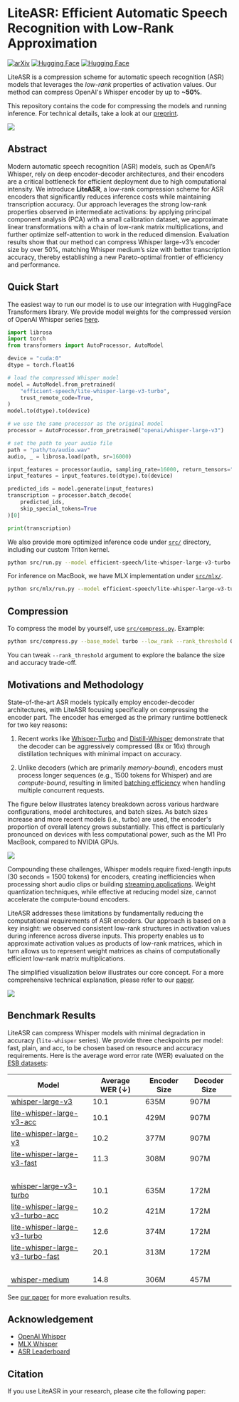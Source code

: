 # LiteASR: Efficient Automatic Speech Recognition with Low-Rank Approximation
[![arXiv](https://img.shields.io/badge/arXiv-2502.XXXXX-b31b1b.svg)](https://arxiv.org/abs/2502.XXXXX)
[![Hugging Face](https://img.shields.io/badge/🤗%20Hugging%20Face-lite--whisper--large--v3--turbo-yellow)](https://huggingface.co/efficient-speech/lite-whisper-large-v3-turbo)
[![Hugging Face](https://img.shields.io/badge/🤗%20Hugging%20Face-lite--whisper--large--v3-yellow)](https://huggingface.co/efficient-speech/lite-whisper-large-v3)

LiteASR is a compression scheme for automatic speech recognition (ASR) models that leverages the _low-rank_ properties of activation values. Our method can compress OpenAI's Whisper encoder by up to **~50%**.

This repository contains the code for compressing the models and running inference. For technical details, take a look at our [preprint]().

![](./assets/pareto.png)

## Abstract 

Modern automatic speech recognition (ASR) models, such as OpenAI’s Whisper, rely on deep encoder-decoder architectures, and their encoders are a critical bottleneck for efficient deployment due to high computational intensity. We introduce **LiteASR**, a low-rank compression scheme for ASR encoders that significantly reduces inference costs while maintaining transcription accuracy. Our approach leverages the strong low-rank properties observed in intermediate activations: by applying principal component analysis (PCA) with a small calibration dataset, we approximate linear transformations with a chain of low-rank matrix multiplications, and further optimize self-attention to work in the reduced dimension. Evaluation results show that our method can compress Whisper large-v3’s encoder size by over 50%, matching Whisper medium’s size with better transcription accuracy, thereby establishing a new Pareto-optimal frontier of efficiency and performance.

## Quick Start

The easiest way to run our model is to use our integration with HuggingFace Transformers library.
We provide model weights for the compressed version of OpenAI Whisper series [here](https://huggingface.co/efficient-speech).

```python
import librosa 
import torch
from transformers import AutoProcessor, AutoModel

device = "cuda:0"
dtype = torch.float16

# load the compressed Whisper model
model = AutoModel.from_pretrained(
    "efficient-speech/lite-whisper-large-v3-turbo", 
    trust_remote_code=True, 
)
model.to(dtype).to(device)

# we use the same processor as the original model
processor = AutoProcessor.from_pretrained("openai/whisper-large-v3")

# set the path to your audio file
path = "path/to/audio.wav"
audio, _ = librosa.load(path, sr=16000)

input_features = processor(audio, sampling_rate=16000, return_tensors="pt").input_features
input_features = input_features.to(dtype).to(device)

predicted_ids = model.generate(input_features)
transcription = processor.batch_decode(
    predicted_ids, 
    skip_special_tokens=True
)[0]

print(transcription)
```

We also provide more optimized inference code under [`src/`](./src/) directory, including our custom Triton kernel.

```bash
python src/run.py --model efficient-speech/lite-whisper-large-v3-turbo --audio-path <path-to-audio> 
```

For inference on MacBook, we have MLX implementation under [`src/mlx/`](./src/mlx/).

```bash
python src/mlx/run.py --model efficient-speech/lite-whisper-large-v3-turbo --audio-path <path-to-audio> 
```

## Compression 

To compress the model by yourself, use [`src/compress.py`](./src/compile.py). Example:

```bash
python src/compress.py --base_model turbo --low_rank --rank_threshold 0.99:0.999 --save_weight
```

You can tweak `--rank_threshold` argument to explore the balance the size and accuracy trade-off.

## Motivations and Methodology

State-of-the-art ASR models typically employ encoder-decoder architectures, with LiteASR focusing specifically on compressing the encoder part. The encoder has emerged as the primary runtime bottleneck for two key reasons:

1. Recent works like [Whisper-Turbo](https://huggingface.co/openai/whisper-large-v3-turbo) and [Distill-Whisper](https://huggingface.co/distil-whisper/distil-large-v3) demonstrate that the decoder can be aggressively compressed (8x or 16x) through distillation techniques with minimal impact on accuracy.

2. Unlike decoders (which are primarily _memory-bound_), encoders must process longer sequences (e.g., 1500 tokens for Whisper) and are _compute-bound_, resulting in limited [batching efficiency](https://le.qun.ch/en/blog/2023/05/13/transformer-batching/) when handling multiple concurrent requests.

The figure below illustrates latency breakdown across various hardware configurations, model architectures, and batch sizes. As batch sizes increase and more recent models (i.e., turbo) are used, the encoder's proportion of overall latency grows substantially. This effect is particularly pronounced on devices with less computational power, such as the M1 Pro MacBook, compared to NVIDIA GPUs.

![](./assets/latency_breakdown.png)

Compounding these challenges, Whisper models require fixed-length inputs (30 seconds = 1500 tokens) for encoders, creating inefficiencies when processing short audio clips or building [streaming applications](https://github.com/ufal/whisper_streaming). Weight quantization techniques, while effective at reducing model size, cannot accelerate the compute-bound encoders.

LiteASR addresses these limitations by fundamentally reducing the computational requirements of ASR encoders. Our approach is based on a key insight: we observed consistent low-rank structures in activation values during inference across diverse inputs. This property enables us to approximate activation values as products of low-rank matrices, which in turn allows us to represent weight matrices as chains of computationally efficient low-rank matrix multiplications.

The simplified visualization below illustrates our core concept. For a more comprehensive technical explanation, please refer to our [paper]().

![](./assets/idea.png)

## Benchmark Results

LiteASR can compress Whisper models with minimal degradation in accuracy (`lite-whisper` series). 
We provide three checkpoints per model: fast, plain, and acc, to be chosen based on resource and accuracy requirements.
Here is the average word error rate (WER) evaluated on the [ESB datasets](https://huggingface.co/datasets/hf-audio/esb-datasets-test-only-sorted):

| Model | Average WER (↓) | Encoder Size | Decoder Size |
|-------|----------------|--------------|--------------|
| [whisper-large-v3](https://huggingface.co/openai/whisper-large-v3) | 10.1 | 635M | 907M |
| [lite-whisper-large-v3-acc](https://huggingface.co/efficient-speech/lite-whisper-large-v3-acc) | 10.1 | 429M | 907M |
| [lite-whisper-large-v3](https://huggingface.co/efficient-speech/lite-whisper-large-v3) | 10.2 | 377M | 907M |
| [lite-whisper-large-v3-fast](https://huggingface.co/efficient-speech/lite-whisper-large-v3-fast) | 11.3 | 308M | 907M |
| &nbsp; | &nbsp; | &nbsp; | &nbsp; |
| [whisper-large-v3-turbo](https://huggingface.co/openai/whisper-large-v3-turbo) | 10.1 | 635M | 172M |
| [lite-whisper-large-v3-turbo-acc](https://huggingface.co/efficient-speech/lite-whisper-large-v3-turbo-acc) | 10.2 | 421M | 172M |
| [lite-whisper-large-v3-turbo](https://huggingface.co/efficient-speech/lite-whisper-large-v3-turbo) | 12.6 | 374M | 172M |
| [lite-whisper-large-v3-turbo-fast](https://huggingface.co/efficient-speech/lite-whisper-large-v3-turbo-fast) | 20.1 | 313M | 172M |
| &nbsp; | &nbsp; | &nbsp; | &nbsp; |
| [whisper-medium](https://huggingface.co/openai/whisper-medium) | 14.8 | 306M | 457M |

See [our paper]() for more evaluation results.

## Acknowledgement

- [OpenAI Whisper](https://github.com/openai/whisper)
- [MLX Whisper](https://github.com/ml-explore/mlx-examples/tree/main/whisper)
- [ASR Leaderboard](https://github.com/huggingface/open_asr_leaderboard)

## Citation

If you use LiteASR in your research, please cite the following paper:

```
```
